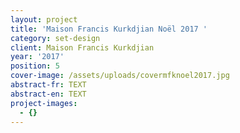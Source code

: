 ```yaml
---
layout: project
title: 'Maison Francis Kurkdjian Noël 2017 '
category: set-design
client: Maison Francis Kurkdjian
year: '2017'
position: 5
cover-image: /assets/uploads/covermfknoel2017.jpg
abstract-fr: TEXT
abstract-en: TEXT
project-images:
  - {}
---
```


